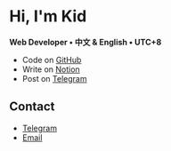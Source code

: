 # Hi, I'm Kid

**Web Developer • 中文 & English • UTC+8**

- Code on [GitHub](https://github.com/kidonng)
- Write on [Notion](https://kidonng.notion.site/)
- Post on [Telegram](https://t.me/s/kichann)

## Contact

- [Telegram](https://t.me/kidonng)
- [Email](mailto:hi@xuann.wang)
